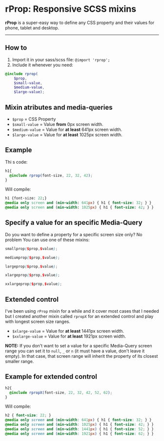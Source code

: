 # rProp: Responsive SCSS mixins
**rProp** is a super-easy way to define any CSS property and their values for phone, tablet and desktop.
- - -

## How to
1. Import it in your sass/scss file: `@import 'rprop';`
2. Include it whenever you need: 
```scss
@include rprop(
	$prop,
	$small-value, 
	$medium-value, 
	$large-value);
```

## Mixin atributes and media-queries
- `$prop` = CSS Property 
- `$small-value` = Value **from** 0px screen width.
- `$medium-value` = Value for **at least** 641px screen width.
- `$large-value` = Value for **at least** 1025px screen width.

## Example

Thi	s code:
```scss
h1{
  @include rprop(font-size, 22, 32, 42);
}
```

Will compile:
```sass
h1 {font-size: 22;}
@media only screen and (min-width: 641px) { h1 { font-size: 32; } }
@media only screen and (min-width: 1025px) { h1 { font-size: 42; } }
```

## Specify a value for an specific Media-Query
Do you want to define a property for a specific screen size only? No problem
You can use one of these mixins:
```scss
smallprop($prop,$value);
```
```scss
mediumprop($prop,$value);
```
```scss
largeprop($prop,$value);
```
```scss
xlargeprop($prop,$value);
```
```scss
xxlargeprop($prop,$value);
```

## Extended control
I've been using `rProp` mixin for a while and it cover most cases that I needed but I created another mixin called `rpropX` for an extended control and play with longest screen size ranges.

- `$xlarge-value` = Value for **at least** 1441px screen width.
- `$xxlarge-value`  = Value for **at least** 1921px screen width.

**NOTE:** If you don't want to set a value for a specific Media-Query screen range you can set it to `null`, `_` or `n` (it must have a value, don't leave it empty). In that case, that screen range will inherit the property of its closest smaller range.

## Example for extended control
```scss
h2{
  @include rpropX(font-size, 22, 32, 42, 52, 62);
}
```

Will compile:
```scss
h2 { font-size: 22; }
@media only screen and (min-width: 641px) { h1 { font-size: 32; } }
@media only screen and (min-width: 1025px) { h1 { font-size: 42; } }  
@media only screen and (min-width: 1441px) { h1 { font-size: 52; } }
@media only screen and (min-width: 1921px) { h1 { font-size: 62; } }
```
